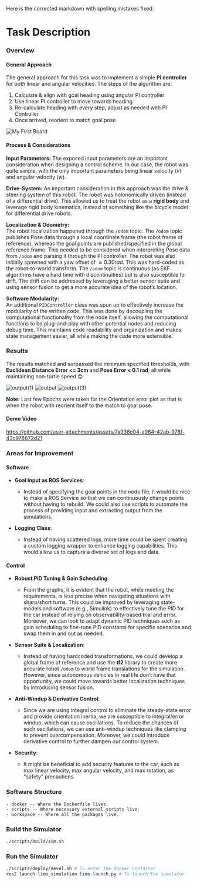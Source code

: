 Here is the corrected markdown with spelling mistakes fixed:

# Task Description

### Overview

#### General Approach

The general approach for this task was to implement a simple **PI controller** for both linear and angular velocities. The steps of the algorithm are:

1. Calculate & align with goal heading using angular PI controller
2. Use linear PI controller to move towards heading
3. Re-calculate heading with every step, adjust as needed with PI Controller
4. Once arrived, reorient to match goal pose

![My First Board](https://github.com/user-attachments/assets/a1a3bd3e-7885-4c92-9823-080d9974e3ba)

#### Process & Considerations

**Input Parameters:** The exposed input parameters are an important consideration when designing a control scheme. In our case, the robot was quite simple, with the only important parameters being linear velocity (${v}$) and angular velocity (${w}$).

**Drive-System:** An important consideration in this approach was the drive & steering system of this robot. The robot was holonomically driven (instead of a differential drive). This allowed us to treat the robot as a **rigid body** and leverage rigid body kinematics, instead of something like the bicycle model for differential drive robots.

**Localization & Odometry:**  
The robot localization happened through the `/odom` topic. The `/odom` topic publishes Pose data through a local coordinate frame (the robot frame of reference), whereas the goal points are published/specified in the global reference frame. This needed to be considered when interpreting Pose data from `/odom` and parsing it through the PI controller. The robot was also initially spawned with a yaw offset of ${\approx}0.30rad$. This was hard-coded as the robot-to-world transform. The `/odom` topic is continuous (as EKF algorithms have a hard time with discontinuities) but is also susceptible to drift. The drift can be addressed by leveraging a better sensor suite and using sensor fusion to get a more accurate idea of the robot’s location.

**Software Modularity:**  
An additional `PIDController` class was spun up to effectively increase the modularity of the written code. This was done by decoupling the computational functionality from the node itself, allowing the computational functions to be plug-and-play with other potential nodes and reducing debug time. This maintains code readability and organization and makes state management easier, all while making the code more extensible.

### Results

The results matched and surpassed the minimum specified thresholds, with **Euclidean Distance Error <= 3cm** and **Pose Error < 0.1 rad**, all while maintaining non-turtle speed 😊

![output(1)](https://github.com/user-attachments/assets/c536724b-b570-429f-9e0d-5de9a8256f3f)
![output](https://github.com/user-attachments/assets/6cc9b754-e562-4004-87ed-596197915c38)
![output(3)](https://github.com/user-attachments/assets/1bdadeea-8afa-4e9a-a5a9-212828ebe44a)

**Note:** Last few Epochs were taken for the Orientation error plot as that is when the robot with reorient itself to the match to goal pose. 

#### Demo Video

https://github.com/user-attachments/assets/7a936c04-a984-42ab-978f-43c978672d21

### Areas for Improvement

#### Software

* **Goal Input as ROS Services**:
  - Instead of specifying the goal points in the node file, it would be nice to make a ROS Service so that we can continuously change points without having to rebuild. We could also use scripts to automate the process of providing input and extracting output from the simulations.
    
* **Logging Class**:
  - Instead of having scattered logs, more time could be spent creating a custom logging wrapper to enhance logging capabilities. This would allow us to capture a diverse set of logs and data. 

#### Control

* **Robust PID Tuning & Gain Scheduling**:
  - From the graphs, it is evident that the robot, while meeting the requirements, is less precise when navigating situations with sharp/short turns. This could be improved by leveraging state-models and software (e.g., Simulink) to effectively tune the PID for the car instead of relying on observability-based trial and error. Moreover, we can look to adapt dynamic PID techniques such as gain scheduling to fine-tune PID constants for specific scenarios and swap them in and out as needed.
  
* **Sensor Suite & Localization**:
  - Instead of having hardcoded transformations, we could develop a global frame of reference and use the **tf2** library to create more accurate robot `/odom` to world frame translations for the simulation. However, since autonomous vehicles in real life don’t have that opportunity, we could move towards better localization techniques by introducing sensor fusion.

* **Anti-Windup & Derivative Control**:
  - Since we are using integral control to eliminate the steady-state error and provide orientation inertia, we are susceptible to integral/error windup, which can cause oscillations. To reduce the chances of such oscillations, we can use anti-windup techniques like clamping to prevent overcompensation. Moreover, we could introduce derivative control to further dampen our control system.

* **Security**:
  - It might be beneficial to add security features to the car, such as max linear velocity, max angular velocity, and max rotation, as "safety" precautions.

### Software Structure
```
- docker -- Where the Dockerfile lives.
- scripts -- Where necessary external scripts live.
- workspace -- Where all the packages live.
```

### Build the Simulator

```bash
./scripts/build/sim.sh
```

### Run the Simulator

```bash
./scripts/deploy/devel.sh # To enter the docker container
ros2 launch limo_simulation limo.launch.py # To launch the simulator
```
